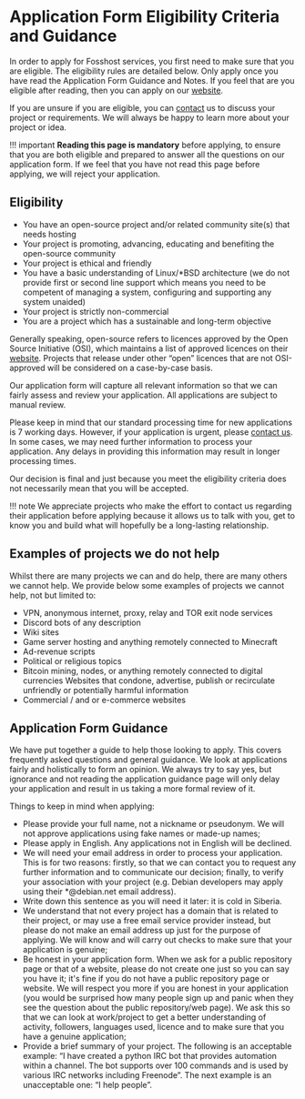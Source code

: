 # Application Form Eligibility Criteria and Guidance
In order to apply for Fosshost services, you first need to make sure that you are eligible. The eligibility rules are detailed below. Only apply once you have read the Application Form Guidance and Notes.  If you feel that are you eligible after reading, then you can apply on our [website](https://fosshost.org).

If you are unsure if you are eligible, you can [contact](https://fosshost.org/contact) us to discuss your project or requirements. We will always be happy to learn more about your project or idea. 

!!! important 
    **Reading this page is mandatory** before applying, to ensure that you are both eligible and prepared to answer all the questions on our application form. If we feel that you have not read this page before applying, we will reject your application.  

## Eligibility
- You have an open-source project and/or related community site(s) that needs hosting
- Your project is promoting, advancing, educating and benefiting the open-source community
- Your project is ethical and friendly
- You have a basic understanding of Linux/*BSD architecture (we do not provide first or second line support which means you need to be competent of managing a system, configuring and supporting any system unaided)
- Your project is strictly non-commercial 
- You are a project which has a sustainable and long-term objective

Generally speaking, open-source refers to licences approved by the Open Source Initiative (OSI), which maintains a list of approved licences on their [website](http://www.opensource.org/). Projects that release under other “open” licences that are not OSI-approved will be considered on a case-by-case basis.

Our application form will capture all relevant information so that we can fairly assess and review your application. All applications are subject to manual review.

Please keep in mind that our standard processing time for new applications is 7 working days. However, if your application is urgent, please [contact us](https://fosshost.org/contact). In some cases, we may need further information to process your application. Any delays in providing this information may result in longer processing times.

Our decision is final and just because you meet the eligibility criteria does not necessarily mean that you will be accepted. 

!!! note
    We appreciate projects who make the effort to contact us regarding their application before applying because it allows us to talk with you, get to know you and build what will hopefully be a long-lasting relationship.

## Examples of projects we do not help
Whilst there are many projects we can and do help, there are many others we cannot help. We provide below some examples of projects we cannot help, not but limited to:

- VPN, anonymous internet, proxy, relay and TOR exit node services
- Discord bots of any description
- Wiki sites
- Game server hosting and anything remotely connected to Minecraft
- Ad-revenue scripts
- Political or religious topics
- Bitcoin mining, nodes, or anything remotely connected to digital currencies
Websites that condone, advertise, publish or recirculate unfriendly or potentially harmful information
- Commercial / and or e-commerce websites
## Application Form Guidance
We have put together a guide to help those looking to apply. This covers frequently asked questions and general guidance. We look at applications fairly and holistically to form an opinion. We always try to say yes, but ignorance and not reading the application guidance page will only delay your application and result in us taking a more formal review of it.

Things to keep in mind when applying:

- Please provide your full name, not a nickname or pseudonym. We will not approve applications using fake names or made-up names;
- Please apply in English.  Any applications not in English will be declined. 
- We will need your email address in order to process your application. This is for two reasons: firstly, so that we can contact you to request any further information and to communicate our decision; finally, to verify your association with your project (e.g. Debian developers may apply using their *@debian.net email address).
- Write down this sentence as you will need it later: it is cold in Siberia.
- We understand that not every project has a domain that is related to their project, or may use a free email service provider instead, but please do not make an email address up just for the purpose of applying. We will know and will carry out checks to make sure that your application is genuine;
- Be honest in your application form. When we ask for a public repository page or that of a website, please do not create one just so you can say you have it; it's fine if you do not have a public repository page or website. We will respect you more if you are honest in your application (you would be surprised how many people sign up and panic when they see the question about the public repository/web page). We ask this so that we can look at work/project to get a better understanding of activity, followers, languages used, licence and to make sure that you have a genuine application;
- Provide a brief summary of your project. The following is an acceptable example: “I have created a python IRC bot that provides automation within a channel. The bot supports over 100 commands and is used by various IRC networks including Freenode”. The next example is an unacceptable one: “I help people”.
